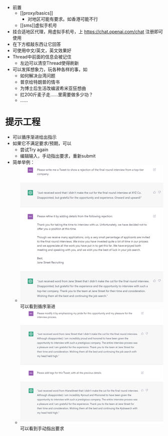 - 前置
  - [[proxy/basics]]
    - 对地区可能有要求。如香港可能不行
  - [[sms]]虚拟手机号
- 挂合适地区代理，用虚拟手机号，上 https://chat.openai.com/chat 注册即可使用
- 在下方框敲东西让它回答
- 可使用中文/英文，英文效果好
- Thread中前面的信息会被记住
  - 左边可以清空Thread使得刷新
- 可以发挥想象力，玩各种各样的事，如
  - 如何解决台湾问题
  - 普京给特朗普的情书
  - 为博士后生活改编波希米亚狂想曲
  - 扛200斤麦子走……里需要做多少功？
  - ……
# 提示工程
- 可以循序渐进给出指示
- 如果它不满足要求/预期，可以
  - 尝试Try again
  - 编辑输入，手动指出要求，重新submit
- 简单举例：
  - ![](prompt-example-0.png) 可以看到循序渐进
  - ![](prompt-example-1.png) 可以看到手动指出要求